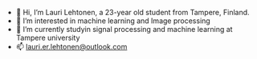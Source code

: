 - 👋 Hi, I’m Lauri Lehtonen, a 23-year old student from Tampere, Finland.
- 👀 I’m interested in machine learning and Image processing
- 🌱 I’m currently studyin signal processing and machine learning at Tampere university
- 📫 lauri.er.lehtonen@outlook.com
